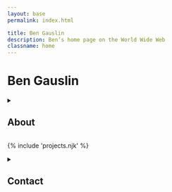 ```yaml
---
layout: base
permalink: index.html

title: Ben Gauslin
description: Ben’s home page on the World Wide Web
classname: home
---
```

# Ben Gauslin

<details-plus accordion>
  <details id="about">
    <summary>
      <h2>About</h2>
    </summary>
    
    Hello, I’m a former Google engineer and Chicago architect based in Madrid who’s currently learning Spanish via good old-fashioned immersion.

    This little website is home to some of the web, architecture, and music stuff I’ve made over the years. Feel free to look around!

    <img src="images/home/selfie.jpg" alt="" class="avatar">

    <p class="hola">¡Bienvenidos y gracias por visitarme!</p>
  </details>

  {% include 'projects.njk' %}

  <details id="contact">
    <summary>
      <h2>Contact</h2>
    </summary>

    You can reach me via email, voicemail, or WhatsApp.

    {% include 'contact.njk' %}

  </details>
</details-plus>

<style>
  .hola {
    font-size: .9em;
    font-style: italic;
    text-align: center;
  }
</style>

